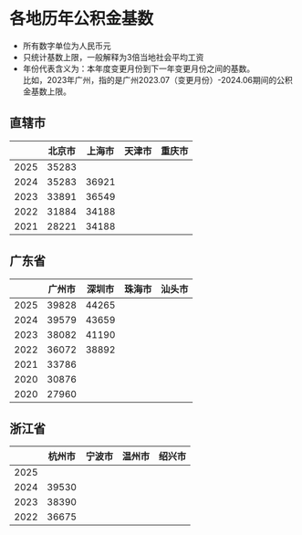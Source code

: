 
# 各地历年公积金基数

- 所有数字单位为人民币元
- 只统计基数上限，一般解释为3倍当地社会平均工资
- 年份代表含义为：本年度变更月份到下一年变更月份之间的基数。  
  比如，2023年广州，指的是广州2023.07（变更月份）-2024.06期间的公积金基数上限。

## 直辖市
|   | 北京市 | 上海市 | 天津市 | 重庆市 |
|---|---|---|---|---|
| 2025 | 35283 |   |   |   |
| 2024 | 35283 | 36921 |   |   |
| 2023 | 33891 | 36549 |   |   |
| 2022 | 31884 | 34188 |   |   |
| 2021 | 28221 | 34188 |   |   |

## 广东省
|   | 广州市 | 深圳市 | 珠海市 | 汕头市 |
|---|---|---|---|---|
| 2025 | 39828 | 44265 |   |   |
| 2024 | 39579 | 43659 |   |   |
| 2023 | 38082 | 41190 |   |   |
| 2022 | 36072 | 38892  |   |   |
| 2021 | 33786 |   |   |   |
| 2020 | 30876 |   |   |   |
| 2020 | 27960 |   |   |   |

## 浙江省
|   | 杭州市 | 宁波市 | 温州市 | 绍兴市 |
|---|---|---|---|---|
| 2025 |   |   |   |   |
| 2024 | 39530 |   |   |   |
| 2023 | 38390 |   |   |   |
| 2022 | 36675 |   |   |   |
